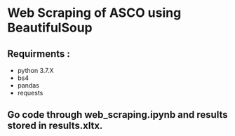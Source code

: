 # Web Scraping of ASCO using BeautifulSoup


## Requirments :
 
- python 3.7.X
- bs4
- pandas
- requests

## Go code through web_scraping.ipynb and results stored in results.xltx.






